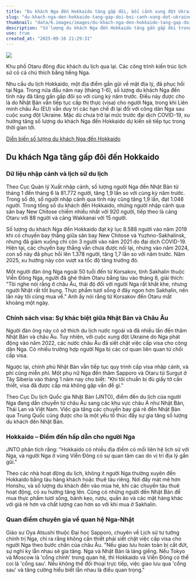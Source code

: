 ```yaml
---
title: "Du khách Nga đến Hokkaido tăng gấp đôi, bối cảnh xung đột Ukraine"
slug: "du-khach-nga-den-hokkaido-tang-gap-doi-boi-canh-xung-dot-ukraine"
thumbnail: "data/6.images/images/du-khach-nga-den-hokkaido-tang-gap-doi-boi-canh-xung-dot-ukraine.webp"
description: "Số lượng du khách Nga đến Hokkaido tăng gần gấp đôi trong bối cảnh xung đột Ukraine, do Nhật Bản vẫn cấp visa khi EU hạn chế, chuyển hướng du lịch của người Nga từ châu Âu sang châu Á."
use: true
created_at: "2025-09-16 21:29:31"
---
```


![](/images/20250916-00010001-doshin-000-1-view.webp)

Khu phố Otaru đông đúc khách du lịch qua lại. Các công trình kiến trúc lịch sử có cả chú thích bằng tiếng Nga.

Nhu cầu du lịch Hokkaido, một địa điểm gần gũi về mặt địa lý, đã phục hồi tại Nga. Trong nửa đầu năm nay (tháng 1-6), số lượng du khách Nga đến tỉnh này đã tăng gần gấp đôi so với cùng kỳ năm trước. Điều này được cho là do Nhật Bản vẫn tiếp tục cấp thị thực (visa) cho người Nga, trong khi Liên minh châu Âu (EU) vẫn duy trì các hạn chế đi lại đối với công dân Nga sau cuộc xung đột Ukraine. Mặc dù chưa trở lại mức trước đại dịch COVID-19, xu hướng tăng số lượng du khách Nga đến Hokkaido dự kiến sẽ tiếp tục trong thời gian tới.

[Diễn biến số lượng du khách Nga đến Hokkaido](https://www.hokkaido-np.co.jp/article_photo/list?article_id=1204276&pid=14918611)

## Du khách Nga tăng gấp đôi đến Hokkaido

### Dữ liệu nhập cảnh và lịch sử du lịch

Theo Cục Quản lý Xuất nhập cảnh, số lượng người Nga đến Nhật Bản từ tháng 1 đến tháng 6 là 81.772 người, tăng 1,9 lần so với cùng kỳ năm trước. Trong số đó, số người nhập cảnh qua tỉnh này cũng tăng 1,9 lần, đạt 1.046 người. Trong tổng số du khách đến Hokkaido, những người nhập cảnh qua sân bay New Chitose chiếm nhiều nhất với 920 người, tiếp theo là cảng Otaru với 88 người và cảng Wakkanai với 15 người.

Số lượng du khách Nga đến Hokkaido đạt kỷ lục 8.588 người vào năm 2019 khi có chuyến bay thẳng giữa sân bay New Chitose và Yuzhno-Sakhalinsk, nhưng đã giảm xuống chỉ còn 3 người vào năm 2021 do đại dịch COVID-19. Hiện tại, các chuyến bay thẳng vẫn chưa được nối lại, nhưng vào năm 2024, con số này đã phục hồi lên 1.378 người, tăng 1,7 lần so với năm trước. Năm 2025, xu hướng này còn vượt xa tốc độ tăng trưởng đó.

Một người đàn ông Nga ngoài 50 tuổi đến từ Korsakov, tỉnh Sakhalin thuộc Viễn Đông Nga, người đã ghé thăm Otaru bằng tàu vào tháng 8, giải thích: "Tôi nghe nói rằng ở châu Âu, thái độ đối với người Nga rất khắt khe, nhưng người Nhật rất tốt bụng. Thực phẩm tươi sống ở đây ngon hơn Sakhalin, nên lần này tôi cũng mua về." Anh ấy nói rằng từ Korsakov đến Otaru mất khoảng một ngày.

### Chính sách visa: Sự khác biệt giữa Nhật Bản và Châu Âu

Người đàn ông này có sở thích du lịch nước ngoài và đã nhiều lần đến thăm Nhật Bản và châu Âu. Tuy nhiên, với cuộc xung đột Ukraine do Nga phát động vào năm 2022, các nước châu Âu đã siết chặt việc cấp visa cho công dân Nga. Có nhiều trường hợp người Nga bị các cơ quan liên quan từ chối cấp visa.

Ngược lại, chính phủ Nhật Bản vẫn tiếp tục quy trình cấp visa nhập cảnh, và phí cũng miễn phí. Một phụ nữ Nga đến thăm Sapporo và Otaru từ Surgut ở Tây Siberia vào tháng 1 năm nay cho biết: "Khi tôi chuẩn bị đủ giấy tờ cần thiết, visa đã được cấp mà không gặp vấn đề gì."

Theo Cục Du lịch Quốc gia Nhật Bản (JNTO), điểm đến du lịch của người Nga đang dần chuyển từ châu Âu sang các khu vực châu Á như Nhật Bản, Thái Lan và Việt Nam. Việc gia tăng các chuyến bay giá rẻ đến Nhật Bản qua Trung Quốc cũng được cho là một yếu tố thúc đẩy sự gia tăng số lượng du khách đến Nhật Bản.

### Hokkaido – Điểm đến hấp dẫn cho người Nga

JNTO phân tích rằng: "Hokkaido có nhiều địa điểm có mối liên hệ lịch sử với Nga, và người Nga ở vùng Viễn Đông có sự quan tâm cao do vị trí địa lý gần gũi."

Theo các nhà hoạt động du lịch, không ít người Nga thường xuyên đến Hokkaido bằng tàu hàng khách hoặc thuê tàu riêng. Nơi đây mát mẻ hơn Honshu, và số lượng du khách đến vào mùa hè, khi các chuyến tàu thuê hoạt động, có xu hướng tăng lên. Cũng có những người đến Nhật Bản để mua thực phẩm tươi sống, bánh kẹo, rượu, quần áo và các mặt hàng khác với giá rẻ hơn và chất lượng cao hơn so với khi mua ở Sakhalin.

### Quan điểm chuyên gia về quan hệ Nga-Nhật

Giáo sư Oya Atsushi thuộc Đại học Sapporo, chuyên về Lịch sử tư tưởng chính trị Nga, chỉ ra rằng không cần thiết phải siết chặt việc cấp visa cho người Nga theo bước chân của châu Âu. "Nếu giao lưu hoàn toàn bị cắt đứt, sự nghi kỵ lẫn nhau sẽ gia tăng. Nga và Nhật Bản là láng giềng. Nếu Tokyo và Moscow là 'cổng chính' trong quan hệ, thì Hokkaido và Viễn Đông có thể coi là 'cổng sau'. Nếu không thể đối thoại trực tiếp, việc giao lưu qua 'cổng sau' và tăng cường hiểu biết lẫn nhau là điều quan trọng."